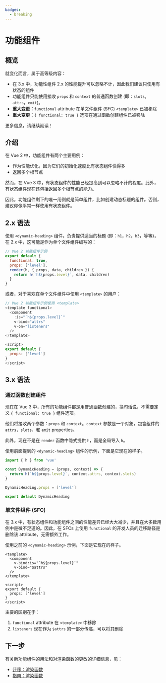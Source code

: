 ```yaml
---
badges:
  - breaking
---
```


# 功能组件 <MigrationBadges :badges="$frontmatter.badges" />

## 概览

就变化而言，属于高等级内容：

- 在 3.x 中，功能性组件 2.x 的性能提升可以忽略不计，因此我们建议只使用有状态的组件
- 功能组件只能使用接收 `props` 和 `context` 的普通函数创建 (即：`slots`，`attrs`，`emit`)。
- **重大变更：**`functional` attribute 在单文件组件 (SFC) `<template>` 已被移除
- **重大变更：**`{ functional: true }` 选项在通过函数创建组件已被移除

更多信息，请继续阅读！

## 介绍

在 Vue 2 中，功能组件有两个主要用例：

- 作为性能优化，因为它们的初始化速度比有状态组件快得多
- 返回多个根节点

然而，在 Vue 3 中，有状态组件的性能已经提高到可以忽略不计的程度。此外，有状态组件现在还包括返回多个根节点的能力。

因此，功能组件剩下的唯一用例就是简单组件，比如创建动态标题的组件。否则，建议你像平常一样使用有状态组件。

## 2.x 语法

使用 `<dynamic-heading>` 组件，负责提供适当的标题 (即：`h1`，`h2`，`h3`，等等)，在 2.x 中，这可能是作为单个文件组件编写的：
```js
// Vue 2 功能组件示例
export default {
  functional: true,
  props: ['level'],
  render(h, { props, data, children }) {
    return h(`h${props.level}`, data, children)
  }
}
```

或者，对于喜欢在单个文件组件中使用 `<template>` 的用户：

```js
// Vue 2 功能组件示例使用 <template>
<template functional>
  <component
    :is="`h${props.level}`"
    v-bind="attrs"
    v-on="listeners"
  />
</template>

<script>
export default {
  props: ['level']
}
</script>
```

## 3.x 语法

### 通过函数创建组件

现在在 Vue 3 中，所有的功能组件都是用普通函数创建的，换句话说，不需要定义 `{ functional: true }` 组件选项。

他们将接收两个参数：`props` 和 `context`。`context` 参数是一个对象，包含组件的 `attrs`，`slots`，和 `emit` properties。

此外，现在不是在 `render` 函数中隐式提供 `h`，而是全局导入 `h`。

使用前面提到的 `<dynamic-heading>` 组件的示例，下面是它现在的样子。

```js
import { h } from 'vue'

const DynamicHeading = (props, context) => {
  return h(`h${props.level}`, context.attrs, context.slots)
}

DynamicHeading.props = ['level']

export default DynamicHeading
```

### 单文件组件 (SFC)

在 3.x 中，有状态组件和功能组件之间的性能差异已经大大减少，并且在大多数用例中是微不足道的。因此，在 SFCs 上使用 `functional` 的开发人员的迁移路径是删除该 attribute，无需额外工作。

使用之前的 `<dynamic-heading>` 示例，下面是它现在的样子。

```js{1}
<template>
  <component
    v-bind:is="`h${props.level}`"
    v-bind="$attrs"
  />
</template>

<script>
export default {
  props: ['level']
}
</script>
```

主要的区别在于：

1. `functional` attribute 在 `<template>` 中移除
2. `listeners` 现在作为 `$attrs` 的一部分传递，可以将其删除

## 下一步

有关新功能组件的用法和对渲染函数的更改的详细信息，见：

- [迁移：渲染函数](/guide/migration/render-function-api.html)
- [指南：渲染函数](/guide/render-function.html)
